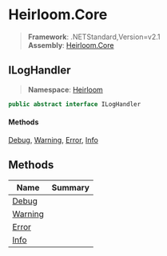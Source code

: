 # Heirloom.Core

> **Framework**: .NETStandard,Version=v2.1  
> **Assembly**: [Heirloom.Core][0]  

## ILogHandler

> **Namespace**: [Heirloom][0]  

```cs
public abstract interface ILogHandler
```

#### Methods

[Debug][1], [Warning][2], [Error][3], [Info][4]

## Methods

| Name         | Summary |
|--------------|---------|
| [Debug][1]   |         |
| [Warning][2] |         |
| [Error][3]   |         |
| [Info][4]    |         |

[0]: ../../Heirloom.Core.md
[1]: ILogHandler/Debug.md
[2]: ILogHandler/Warning.md
[3]: ILogHandler/Error.md
[4]: ILogHandler/Info.md
